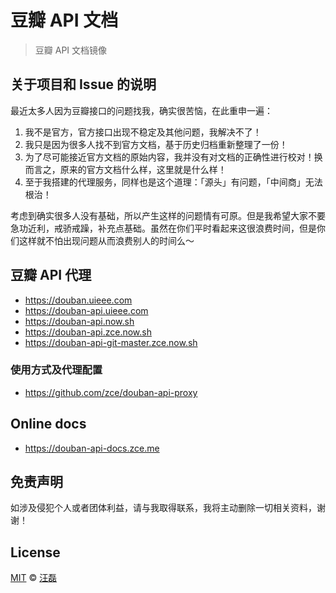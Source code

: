 # 豆瓣 API 文档

> 豆瓣 API 文档镜像

## 关于项目和 Issue 的说明

最近太多人因为豆瓣接口的问题找我，确实很苦恼，在此重申一遍：

1. 我不是官方，官方接口出现不稳定及其他问题，我解决不了！
2. 我只是因为很多人找不到官方文档，基于历史归档重新整理了一份！
3. 为了尽可能接近官方文档的原始内容，我并没有对文档的正确性进行校对！换而言之，原来的官方文档什么样，这里就是什么样！
4. 至于我搭建的代理服务，同样也是这个道理：「源头」有问题，「中间商」无法根治！

考虑到确实很多人没有基础，所以产生这样的问题情有可原。但是我希望大家不要急功近利，戒骄戒躁，补充点基础。虽然在你们平时看起来这很浪费时间，但是你们这样就不怕出现问题从而浪费别人的时间么～

## 豆瓣 API 代理

- https://douban.uieee.com
- https://douban-api.uieee.com
- https://douban-api.now.sh
- https://douban-api.zce.now.sh
- https://douban-api-git-master.zce.now.sh

### 使用方式及代理配置

- https://github.com/zce/douban-api-proxy

## Online docs

- https://douban-api-docs.zce.me

## 免责声明

如涉及侵犯个人或者团体利益，请与我取得联系，我将主动删除一切相关资料，谢谢！

## License

[MIT](https://github.com/zce/douban-api-proxy/blob/master/LICENSE) &copy; [汪磊](https://zce.me)
